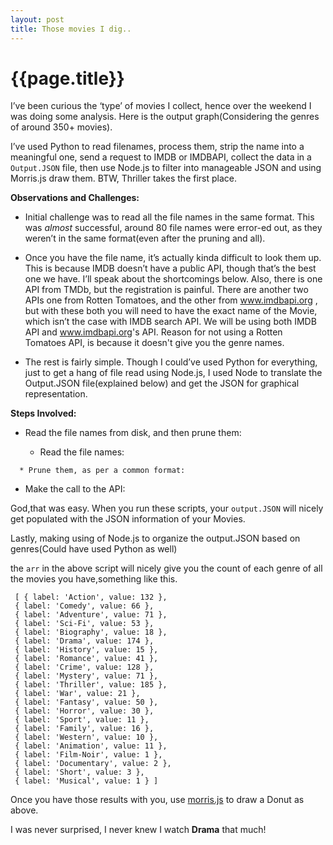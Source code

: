 ```yaml
---
layout: post
title: Those movies I dig..
--- 
```




 {{page.title}}
======================================================




<p>I&#8217;ve been curious the &#8216;type&#8217; of movies I collect, hence over the weekend I was doing some analysis. Here is the output graph(Considering the genres of around 350+ movies).</p>

<div id="donut-example"></div>

<p><script src="http://cdnjs.cloudflare.com/ajax/libs/raphael/2.1.0/raphael-min.js"></script><script src="http://code.jquery.com/jquery-1.8.2.min.js"></script><script src="http://cdn.oesmith.co.uk/morris-0.4.1.min.js"></script></p>

<script type="text/javascript">
Morris.Donut({
  element: 'donut-example',
  data: [ { label: 'Action', value: 132 },
  { label: 'Comedy', value: 66 },
  { label: 'Adventure', value: 71 },
  { label: 'Sci-Fi', value: 53 },
  { label: 'Biography', value: 18 },
  { label: 'Drama', value: 174 },
  { label: 'History', value: 15 },
  { label: 'Romance', value: 41 },
  { label: 'Crime', value: 128 },
  { label: 'Mystery', value: 71 },
  { label: 'Thriller', value: 185 },
  { label: 'War', value: 21 },
  { label: 'Fantasy', value: 50 },
  { label: 'Horror', value: 30 },
  { label: 'Sport', value: 11 },
  { label: 'Family', value: 16 },
  { label: 'Western', value: 10 },
  { label: 'Animation', value: 11 },
  { label: 'Film-Noir', value: 1 },
  { label: 'Documentary', value: 2 },
  { label: 'Short', value: 3 },
  { label: 'Musical', value: 1 } ]
});
</script><p>I&#8217;ve used Python to read filenames, process them, strip the name into a meaningful one, send a request to IMDB or IMDBAPI, collect the data in a   <code>Output.JSON</code> file, then use Node.js to filter into manageable JSON and using Morris.js draw them. BTW, Thriller takes the first place.</p>

<p><strong>Observations and Challenges:</strong></p>

<ul><li><p>Initial challenge was to read all the file names in the same format. This was <em>almost</em> successful, around 80 file names were error-ed out, as they weren&#8217;t in the same format(even after the pruning and all).</p></li>
<li><p>Once you have the file name, it&#8217;s actually kinda difficult to look them up. This is because IMDB doesn&#8217;t have a public API, though that&#8217;s the best one we have. I&#8217;ll speak about the shortcomings below. Also, there is one API from TMDb, but the registration is painful. There are another two APIs one from Rotten Tomatoes, and the other from <a href="http://www.imdbapi.org">www.imdbapi.org</a> , but with these both you will need to have the exact name of the Movie, which isn&#8217;t the case with IMDB search API. We will be using both IMDB API and <a href="http://www.imdbapi.org">www.imdbapi.org</a>'s API. Reason for not using a Rotten Tomatoes API, is because it doesn't give you the genre names.</p></li>
<li><p>The rest is fairly simple. Though I could&#8217;ve used Python for everything, just to get a hang of file read using Node.js, I used Node to translate the Output.JSON file(explained below)  and get the JSON for graphical representation.</p></li>
</ul><p><strong>Steps Involved:</strong></p>

<ul><li><p>Read the file names from disk, and then prune them:</p>

<ul><li>Read the file names:</li>
</ul></li>
</ul><div class="gist_code_block">
         <script src="https://gist.github.com/abhididdigi/6150954.js">            </script></div>

<pre><code>  * Prune them, as per a common format:
</code></pre>

<div class="gist_code_block">

<script src="https://gist.github.com/abhididdigi/6150984.js"></script></div>

<ul><li>Make the call to the API:</li>
</ul><div class="gist_code_block">
<script src="https://gist.github.com/abhididdigi/6146857.js"></script></div>

<p>God,that was easy. When you run these scripts, your <code>output.JSON</code> will nicely get populated with the JSON information of your Movies.</p>

<p>Lastly, making using of Node.js to organize the output.JSON based on genres(Could have used Python as well)</p>

<div class="gist_code_block">
<script src="https://gist.github.com/abhididdigi/6151039.js"></script></div>

<p>the <code>arr</code> in the above script will nicely give you the count of each genre of all the movies you have,something like this.</p>

<pre><code> [ { label: 'Action', value: 132 },
 { label: 'Comedy', value: 66 },
 { label: 'Adventure', value: 71 },
 { label: 'Sci-Fi', value: 53 },
 { label: 'Biography', value: 18 },
 { label: 'Drama', value: 174 },
 { label: 'History', value: 15 },
 { label: 'Romance', value: 41 },
 { label: 'Crime', value: 128 },
 { label: 'Mystery', value: 71 },
 { label: 'Thriller', value: 185 },
 { label: 'War', value: 21 },
 { label: 'Fantasy', value: 50 },
 { label: 'Horror', value: 30 },
 { label: 'Sport', value: 11 },
 { label: 'Family', value: 16 },
 { label: 'Western', value: 10 },
 { label: 'Animation', value: 11 },
 { label: 'Film-Noir', value: 1 },
 { label: 'Documentary', value: 2 },
 { label: 'Short', value: 3 },
 { label: 'Musical', value: 1 } ]
</code></pre>

<p>Once you have those results with you, use <a href="http://www.oesmith.co.uk/morris.js/index.html">morris.js</a> to draw a Donut as above.</p>

<p>I was never surprised, I never knew I watch <strong>Drama</strong> that much!</p>